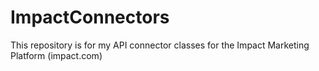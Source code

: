 # ImpactConnectors
This repository is for my API connector classes for the Impact Marketing Platform (impact.com)
